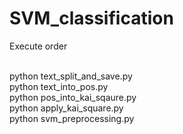 # SVM_classification

Execute order <br><br>

python text_split_and_save.py <br>
python text_into_pos.py <br>
python pos_into_kai_sqaure.py <br>
python apply_kai_square.py <br>
python svm_preprocessing.py <br>
